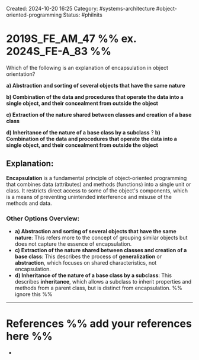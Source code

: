 Created: 2024-10-20 16:25
Category: #systems-architecture  #object-oriented-programming 
Status: #philnits



# 2019S_FE_AM_47 %% ex. 2024S_FE-A_83 %%

Which of the following is an explanation of encapsulation in object orientation? 

**a) Abstraction and sorting of several objects that have the same nature** 

**b) Combination of the data and procedures that operate the data into a single object, and their concealment from outside the object** 

**c) Extraction of the nature shared between classes and creation of a base class** 

**d) Inheritance of the nature of a base class by a subclass**
?
**b) Combination of the data and procedures that operate the data into a single object, and their concealment from outside the object** 
## **Explanation:**

**Encapsulation** is a fundamental principle of object-oriented programming that combines data (attributes) and methods (functions) into a single unit or class. It restricts direct access to some of the object's components, which is a means of preventing unintended interference and misuse of the methods and data.

### Other Options Overview:

- **a) Abstraction and sorting of several objects that have the same nature**: This refers more to the concept of grouping similar objects but does not capture the essence of encapsulation.
- **c) Extraction of the nature shared between classes and creation of a base class**: This describes the process of **generalization** or **abstraction**, which focuses on shared characteristics, not encapsulation.
- **d) Inheritance of the nature of a base class by a subclass**: This describes **inheritance**, which allows a subclass to inherit properties and methods from a parent class, but is distinct from encapsulation.
%% ignore this %%
---









# References %% add your references here %%
- 
